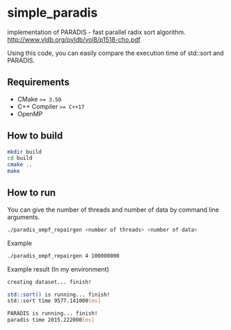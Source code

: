 # simple_paradis
implementation of PARADIS - fast parallel radix sort algorithm. http://www.vldb.org/pvldb/vol8/p1518-cho.pdf

Using this code, you can easily compare the execution time of std::sort and PARADIS.
## Requirements
* CMake `>= 3.50`
* C++ Compiler `>= C++17`
* OpenMP
## How to build
```sh
mkdir build
cd build
cmake ..
make
```

## How to run
You can give the number of threads and number of data by command line arguments.
```sh
./paradis_ompf_repairgen <number of threads> <number of data>
```

Example
```sh
./paradis_ompf_repairgen 4 100000000
```

Example result (In my environment)
```sh
creating dataset... finish!

std::sort() is running... finish!
std::sort time 9577.141000[ms]

PARADIS is running... finish!
paradis time 2015.222000[ms]
```




